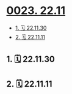 # [0023. 22.11](https://github.com/Tdahuyou/TNotes.footprints/tree/main/notes/0023.%2022.11)

<!-- region:toc -->

- [1. 🗓 22.11.30](#1--221130)
- [2. 🗓 22.11.11](#2--221111)

<!-- endregion:toc -->

## 1. 🗓 22.11.30

<Footprints :times="[2022, 11, 30, 19, 2]">
  <template #text-area>
    <p>顶不住了</p>
    <p>顶不住了</p>
  </template>
  <template #image-list="{ openModal }">
    <img src="https://cdn.jsdelivr.net/gh/tnotesjs/imgs@main/2025-02-15-21-27-11.png" @click="openModal(0)"/>
  </template>
</Footprints>

## 2. 🗓 22.11.11

<Footprints :times="[2022, 11, 11, 22, 36]">
  <template #text-area>
    <p>10月</p>
    <p>py：工作多久啦？</p>
    <p>w：有仨月了叭！</p>
    <p>py：有啥收获嘛？</p>
    <p>w：胖了五公斤算不算~</p>
    <hr />
    <p>PS：十月夜跑 81 圈（800m/圈），才减一公斤 😅😅😅</p>
  </template>
  <template #image-list="{ openModal }">
    <img src="https://cdn.jsdelivr.net/gh/tnotesjs/imgs@main/2025-02-15-21-30-15.png" @click="openModal(0)"/>
    <img src="https://cdn.jsdelivr.net/gh/tnotesjs/imgs@main/2025-02-15-21-30-20.png" @click="openModal(1)"/>
    <img src="https://cdn.jsdelivr.net/gh/tnotesjs/imgs@main/2025-02-15-21-30-25.png" @click="openModal(2)"/>
  </template>
</Footprints>
